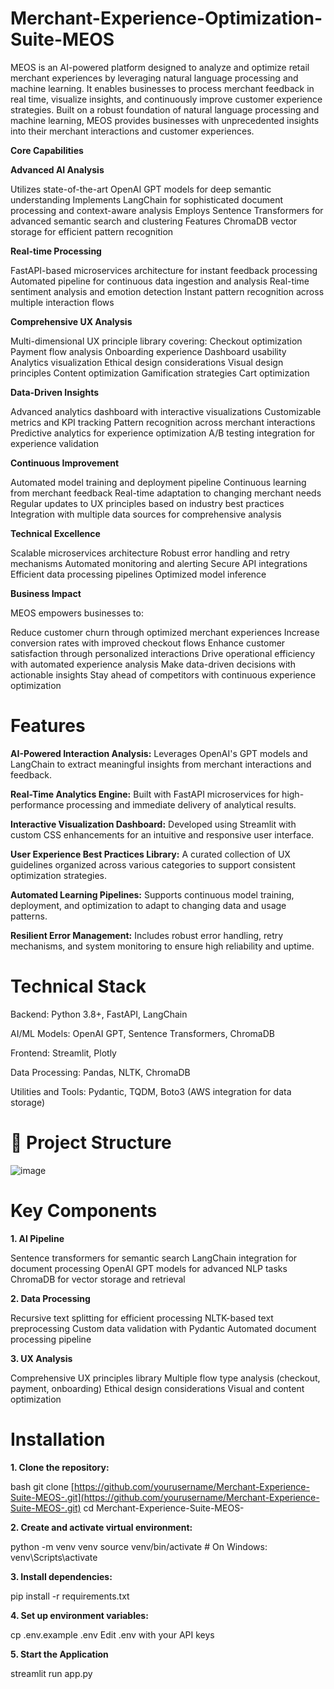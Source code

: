 # Merchant-Experience-Optimization-Suite-MEOS

MEOS is an AI-powered platform designed to analyze and optimize retail merchant experiences by leveraging natural language processing and machine learning. It enables businesses to process merchant feedback in real time, visualize insights, and continuously improve customer experience strategies. Built on a robust foundation of natural language processing and machine learning, MEOS provides businesses with unprecedented insights into their merchant interactions and customer experiences.

**Core Capabilities**

**Advanced AI Analysis**

Utilizes state-of-the-art OpenAI GPT models for deep semantic understanding
Implements LangChain for sophisticated document processing and context-aware analysis
Employs Sentence Transformers for advanced semantic search and clustering
Features ChromaDB vector storage for efficient pattern recognition

**Real-time Processing**

FastAPI-based microservices architecture for instant feedback processing
Automated pipeline for continuous data ingestion and analysis
Real-time sentiment analysis and emotion detection
Instant pattern recognition across multiple interaction flows

**Comprehensive UX Analysis**

Multi-dimensional UX principle library covering:
Checkout optimization
Payment flow analysis
Onboarding experience
Dashboard usability
Analytics visualization
Ethical design considerations
Visual design principles
Content optimization
Gamification strategies
Cart optimization

**Data-Driven Insights**

Advanced analytics dashboard with interactive visualizations
Customizable metrics and KPI tracking
Pattern recognition across merchant interactions
Predictive analytics for experience optimization
A/B testing integration for experience validation

**Continuous Improvement**

Automated model training and deployment pipeline
Continuous learning from merchant feedback
Real-time adaptation to changing merchant needs
Regular updates to UX principles based on industry best practices
Integration with multiple data sources for comprehensive analysis

**Technical Excellence**

Scalable microservices architecture
Robust error handling and retry mechanisms
Automated monitoring and alerting
Secure API integrations
Efficient data processing pipelines
Optimized model inference

**Business Impact**

MEOS empowers businesses to:

Reduce customer churn through optimized merchant experiences
Increase conversion rates with improved checkout flows
Enhance customer satisfaction through personalized interactions
Drive operational efficiency with automated experience analysis
Make data-driven decisions with actionable insights
Stay ahead of competitors with continuous experience optimization

# **Features**

**AI-Powered Interaction Analysis:** Leverages OpenAI's GPT models and LangChain to extract meaningful insights from merchant interactions and feedback.

**Real-Time Analytics Engine:** Built with FastAPI microservices for high-performance processing and immediate delivery of analytical results.

**Interactive Visualization Dashboard:** Developed using Streamlit with custom CSS enhancements for an intuitive and responsive user interface.

**User Experience Best Practices Library:** A curated collection of UX guidelines organized across various categories to support consistent optimization strategies.

**Automated Learning Pipelines:** Supports continuous model training, deployment, and optimization to adapt to changing data and usage patterns.

**Resilient Error Management:** Includes robust error handling, retry mechanisms, and system monitoring to ensure high reliability and uptime.

# **Technical Stack**
Backend: Python 3.8+, FastAPI, LangChain

AI/ML Models: OpenAI GPT, Sentence Transformers, ChromaDB

Frontend: Streamlit, Plotly

Data Processing: Pandas, NLTK, ChromaDB

Utilities and Tools: Pydantic, TQDM, Boto3 (AWS integration for data storage)

# 📁 Project Structure

![image](https://github.com/user-attachments/assets/de26c424-2b99-4938-bd2e-62e6c9b7fa16)


# Key Components

**1. AI Pipeline**

Sentence transformers for semantic search
LangChain integration for document processing
OpenAI GPT models for advanced NLP tasks
ChromaDB for vector storage and retrieval

**2. Data Processing**

Recursive text splitting for efficient processing
NLTK-based text preprocessing
Custom data validation with Pydantic
Automated document processing pipeline

**3. UX Analysis**
   
Comprehensive UX principles library
Multiple flow type analysis (checkout, payment, onboarding)
Ethical design considerations
Visual and content optimization

# Installation

**1. Clone the repository:**

bash
git clone [https://github.com/yourusername/Merchant-Experience-Suite-MEOS-.git](https://github.com/yourusername/Merchant-Experience-Suite-MEOS-.git)
cd Merchant-Experience-Suite-MEOS-

**2. Create and activate virtual environment:**

python -m venv venv
source venv/bin/activate  # On Windows: venv\Scripts\activate

**3. Install dependencies:**

pip install -r requirements.txt

**4. Set up environment variables:**

cp .env.example .env
 Edit .env with your API keys

**5. Start the Application**

streamlit run app.py

